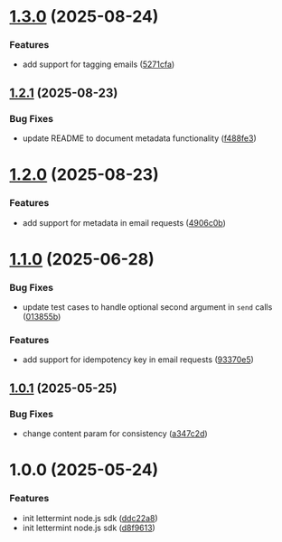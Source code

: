 # [1.3.0](https://github.com/lettermint/lettermint-node/compare/v1.2.1...v1.3.0) (2025-08-24)


### Features

* add support for tagging emails ([5271cfa](https://github.com/lettermint/lettermint-node/commit/5271cfaba48c0e42ed84ea16cd85d60e5ccf0c11))

## [1.2.1](https://github.com/lettermint/lettermint-node/compare/v1.2.0...v1.2.1) (2025-08-23)


### Bug Fixes

* update README to document metadata functionality ([f488fe3](https://github.com/lettermint/lettermint-node/commit/f488fe38561f0ed655082c60c35f174df3bc90c3))

# [1.2.0](https://github.com/lettermint/lettermint-node/compare/v1.1.0...v1.2.0) (2025-08-23)


### Features

* add support for metadata in email requests ([4906c0b](https://github.com/lettermint/lettermint-node/commit/4906c0b3e85feec79f5baa555790bb8794c22f46))

# [1.1.0](https://github.com/lettermint/lettermint-node/compare/v1.0.1...v1.1.0) (2025-06-28)


### Bug Fixes

* update test cases to handle optional second argument in `send` calls ([013855b](https://github.com/lettermint/lettermint-node/commit/013855b0ced2a41d8cdada8d515c899ee0bc091d))


### Features

* add support for idempotency key in email requests ([93370e5](https://github.com/lettermint/lettermint-node/commit/93370e5648d3aff3921e22d2e1e4bae18e84bb81))

## [1.0.1](https://github.com/lettermint/lettermint-node/compare/v1.0.0...v1.0.1) (2025-05-25)


### Bug Fixes

* change content param for consistency ([a347c2d](https://github.com/lettermint/lettermint-node/commit/a347c2d9b66d447b76e46e79769d88fcbabd776e))

# 1.0.0 (2025-05-24)


### Features

* init lettermint node.js sdk ([ddc22a8](https://github.com/lettermint/lettermint-node/commit/ddc22a86c0dfc84f6168f12762fd9dae0ac2b73d))
* init lettermint node.js sdk ([d8f9613](https://github.com/lettermint/lettermint-node/commit/d8f9613b9e630b695c025bd1ddefa74ae6cf72b2))

